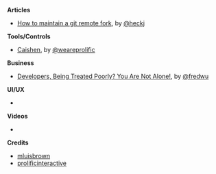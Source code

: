 **Articles**

* [How to maintain a git remote fork](https://rhonabwy.com/2016/04/04/how-to-maintain-a-git-remote-fork/), by [@heckj](https://twitter.com/heckj)

**Tools/Controls**

* [Caishen](https://github.com/prolificinteractive/Caishen), by [@weareprolific](https://twitter.com/weareprolific)

**Business**

* [Developers, Being Treated Poorly? You Are Not Alone!](http://fredwu.me/post/142289849178/developers-being-treated-poorly-you-are-not), by [@fredwu](https://twitter.com/fredwu)

**UI/UX**

* 

**Videos**

* 

**Credits**

* [mluisbrown](https://github.com/mluisbrown)
* [prolificinteractive](https://github.com/prolificiinteractive)
